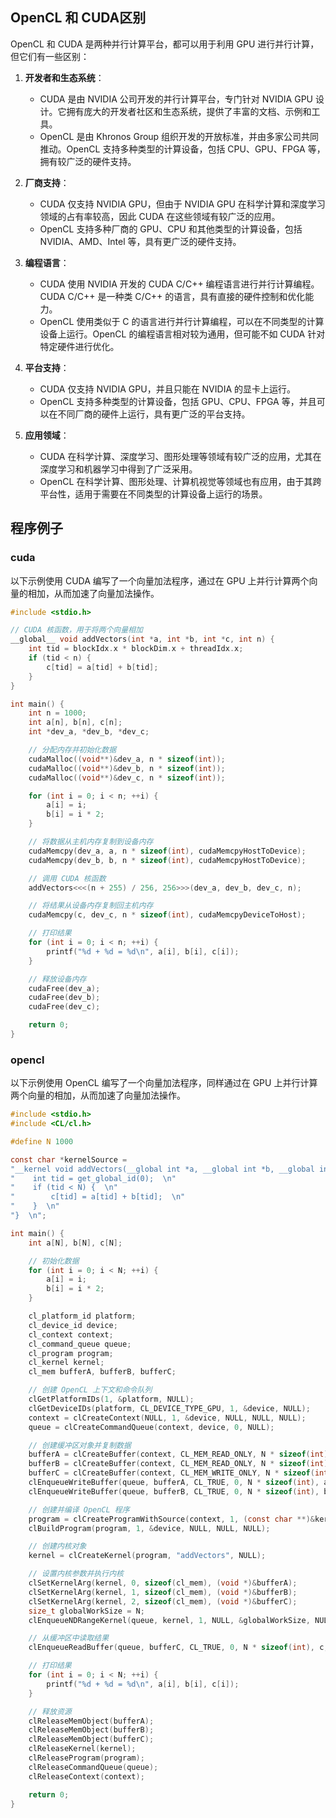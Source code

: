 ## OpenCL 和 CUDA区别 
OpenCL 和 CUDA 是两种并行计算平台，都可以用于利用 GPU 进行并行计算，但它们有一些区别：

1. **开发者和生态系统**：
    
    - CUDA 是由 NVIDIA 公司开发的并行计算平台，专门针对 NVIDIA GPU 设计。它拥有庞大的开发者社区和生态系统，提供了丰富的文档、示例和工具。
    - OpenCL 是由 Khronos Group 组织开发的开放标准，并由多家公司共同推动。OpenCL 支持多种类型的计算设备，包括 CPU、GPU、FPGA 等，拥有较广泛的硬件支持。
2. **厂商支持**：
    
    - CUDA 仅支持 NVIDIA GPU，但由于 NVIDIA GPU 在科学计算和深度学习领域的占有率较高，因此 CUDA 在这些领域有较广泛的应用。
    - OpenCL 支持多种厂商的 GPU、CPU 和其他类型的计算设备，包括 NVIDIA、AMD、Intel 等，具有更广泛的硬件支持。
3. **编程语言**：
    
    - CUDA 使用 NVIDIA 开发的 CUDA C/C++ 编程语言进行并行计算编程。CUDA C/C++ 是一种类 C/C++ 的语言，具有直接的硬件控制和优化能力。
    - OpenCL 使用类似于 C 的语言进行并行计算编程，可以在不同类型的计算设备上运行。OpenCL 的编程语言相对较为通用，但可能不如 CUDA 针对特定硬件进行优化。
4. **平台支持**：
    
    - CUDA 仅支持 NVIDIA GPU，并且只能在 NVIDIA 的显卡上运行。
    - OpenCL 支持多种类型的计算设备，包括 GPU、CPU、FPGA 等，并且可以在不同厂商的硬件上运行，具有更广泛的平台支持。
5. **应用领域**：
    
    - CUDA 在科学计算、深度学习、图形处理等领域有较广泛的应用，尤其在深度学习和机器学习中得到了广泛采用。
    - OpenCL 在科学计算、图形处理、计算机视觉等领域也有应用，由于其跨平台性，适用于需要在不同类型的计算设备上运行的场景。




## 程序例子
### cuda
以下示例使用 CUDA 编写了一个向量加法程序，通过在 GPU 上并行计算两个向量的相加，从而加速了向量加法操作。
```cpp
#include <stdio.h>

// CUDA 核函数，用于将两个向量相加
__global__ void addVectors(int *a, int *b, int *c, int n) {
    int tid = blockIdx.x * blockDim.x + threadIdx.x;
    if (tid < n) {
        c[tid] = a[tid] + b[tid];
    }
}

int main() {
    int n = 1000;
    int a[n], b[n], c[n];
    int *dev_a, *dev_b, *dev_c;

    // 分配内存并初始化数据
    cudaMalloc((void**)&dev_a, n * sizeof(int));
    cudaMalloc((void**)&dev_b, n * sizeof(int));
    cudaMalloc((void**)&dev_c, n * sizeof(int));

    for (int i = 0; i < n; ++i) {
        a[i] = i;
        b[i] = i * 2;
    }

    // 将数据从主机内存复制到设备内存
    cudaMemcpy(dev_a, a, n * sizeof(int), cudaMemcpyHostToDevice);
    cudaMemcpy(dev_b, b, n * sizeof(int), cudaMemcpyHostToDevice);

    // 调用 CUDA 核函数
    addVectors<<<(n + 255) / 256, 256>>>(dev_a, dev_b, dev_c, n);

    // 将结果从设备内存复制回主机内存
    cudaMemcpy(c, dev_c, n * sizeof(int), cudaMemcpyDeviceToHost);

    // 打印结果
    for (int i = 0; i < n; ++i) {
        printf("%d + %d = %d\n", a[i], b[i], c[i]);
    }

    // 释放设备内存
    cudaFree(dev_a);
    cudaFree(dev_b);
    cudaFree(dev_c);

    return 0;
}
```



### opencl
以下示例使用 OpenCL 编写了一个向量加法程序，同样通过在 GPU 上并行计算两个向量的相加，从而加速了向量加法操作。

```c
#include <stdio.h>
#include <CL/cl.h>

#define N 1000

const char *kernelSource = 
"__kernel void addVectors(__global int *a, __global int *b, __global int *c) {  \n"
"    int tid = get_global_id(0);  \n"
"    if (tid < N) {  \n"
"        c[tid] = a[tid] + b[tid];  \n"
"    }  \n"
"}  \n";

int main() {
    int a[N], b[N], c[N];

    // 初始化数据
    for (int i = 0; i < N; ++i) {
        a[i] = i;
        b[i] = i * 2;
    }

    cl_platform_id platform;
    cl_device_id device;
    cl_context context;
    cl_command_queue queue;
    cl_program program;
    cl_kernel kernel;
    cl_mem bufferA, bufferB, bufferC;

    // 创建 OpenCL 上下文和命令队列
    clGetPlatformIDs(1, &platform, NULL);
    clGetDeviceIDs(platform, CL_DEVICE_TYPE_GPU, 1, &device, NULL);
    context = clCreateContext(NULL, 1, &device, NULL, NULL, NULL);
    queue = clCreateCommandQueue(context, device, 0, NULL);

    // 创建缓冲区对象并复制数据
    bufferA = clCreateBuffer(context, CL_MEM_READ_ONLY, N * sizeof(int), NULL, NULL);
    bufferB = clCreateBuffer(context, CL_MEM_READ_ONLY, N * sizeof(int), NULL, NULL);
    bufferC = clCreateBuffer(context, CL_MEM_WRITE_ONLY, N * sizeof(int), NULL, NULL);
    clEnqueueWriteBuffer(queue, bufferA, CL_TRUE, 0, N * sizeof(int), a, 0, NULL, NULL);
    clEnqueueWriteBuffer(queue, bufferB, CL_TRUE, 0, N * sizeof(int), b, 0, NULL, NULL);

    // 创建并编译 OpenCL 程序
    program = clCreateProgramWithSource(context, 1, (const char **)&kernelSource, NULL, NULL);
    clBuildProgram(program, 1, &device, NULL, NULL, NULL);

    // 创建内核对象
    kernel = clCreateKernel(program, "addVectors", NULL);

    // 设置内核参数并执行内核
    clSetKernelArg(kernel, 0, sizeof(cl_mem), (void *)&bufferA);
    clSetKernelArg(kernel, 1, sizeof(cl_mem), (void *)&bufferB);
    clSetKernelArg(kernel, 2, sizeof(cl_mem), (void *)&bufferC);
    size_t globalWorkSize = N;
    clEnqueueNDRangeKernel(queue, kernel, 1, NULL, &globalWorkSize, NULL, 0, NULL, NULL);

    // 从缓冲区中读取结果
    clEnqueueReadBuffer(queue, bufferC, CL_TRUE, 0, N * sizeof(int), c, 0, NULL, NULL);

    // 打印结果
    for (int i = 0; i < N; ++i) {
        printf("%d + %d = %d\n", a[i], b[i], c[i]);
    }

    // 释放资源
    clReleaseMemObject(bufferA);
    clReleaseMemObject(bufferB);
    clReleaseMemObject(bufferC);
    clReleaseKernel(kernel);
    clReleaseProgram(program);
    clReleaseCommandQueue(queue);
    clReleaseContext(context);

    return 0;
}
```
